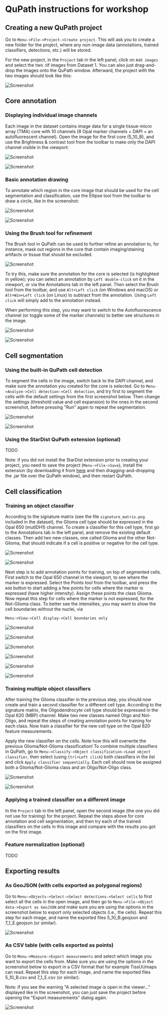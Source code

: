 # QuPath instructions for workshop

## Creating a new QuPath project

Go to `Menu->File->Project->Create project`. This will ask you to create a new folder for the project, where any non-image data (annotations, trained classifiers, detections, etc.) will be stored.

For the new project, in the `Project` tab in the left panel, click on `Add images` and select the two .tif images from Dataset 1. You can also just drag-and-drop the images onto the QuPath window. Afterward, the project with the two images should look like this:

![](images/screenshot_project.png?raw=true "Screenshot")

## Core annotation

### Displaying individual image channels

Each image in the dataset contains image data for a single tissue-micro array (TMA) core with 10 channels (8 Opal marker channels + DAPI + an autofluorescent channel). Open the image for the first core (5_10_B), and use the Brightness & contrast tool from the toolbar to make only the DAPI channel visible in the viewport:

![](images/screenshot_brightness_contrast1.png?raw=true "Screenshot")

![](images/screenshot_brightness_contrast2.png?raw=true "Screenshot")

### Basic annotation drawing

To annotate which region in the core image that should be used for the cell segmentation and classification, use the Ellipse tool from the toolbar to draw a circle, like in the screenshot:

![](images/screenshot_annotation1.png?raw=true "Screenshot")

![](images/screenshot_annotation2.png?raw=true "Screenshot")

### Using the Brush tool for refinement

The Brush tool in QuPath can be used to further refine an annotation to, for instance, mask out regions in the core that contain imaging/staining artifacts or tissue that should be excluded.

![](images/screenshot_freehand1.png?raw=true "Screenshot")

To try this, make sure the annotation for the core is selected (is highlighted in yellow); you can select an annotation by `Left double-click` on it in the viewport, or via the Annotations tab in the left panel. Then select the Brush tool from the toolbar, and use `Alt+Left click` (on Windows and macOS) or `Alt+Win+Left click` (on Linux) to subtract from the annotation. Using `Left click` will simply add to the annotation instead.

When performing this step, you may want to switch to the Autofluorescence channel (or toggle some of the marker channels) to better see structures in the image.

![](images/screenshot_freehand2.png?raw=true "Screenshot")

![](images/screenshot_freehand3.png?raw=true "Screenshot")

## Cell segmentation

### Using the built-in QuPath cell detection

To segment the cells in the image, switch back to the DAPI channel, and make sure the annotation you created for the core is selected. Go to `Menu->Analyze->Cell detection->Cell detection`, and try first to segment the cells with the default settings from the first screenshot below. Then change the settings (threshold value and cell expansion) to the ones in the second screenshot, before pressing "Run" again to repeat the segmentation.

![](images/screenshot_cell_seg1.png?raw=true "Screenshot")

![](images/screenshot_cell_seg2.png?raw=true "Screenshot")

### Using the StarDist QuPath extension (optional)

TODO

Note: if you did not install the StarDist extension prior to creating your project, you need to save the project (`Menu->File->Save`), install the extension (by downloading it from [here](https://github.com/qupath/qupath-extension-stardist/releases) and then dragging-and-dropping the .jar file over the QuPath window), and then restart QuPath.

## Cell classification

### Training an object classifier

According to the signature matrix (see the file `signature_matrix.png` included in the dataset), the Glioma cell type should be expressed in the Opal 650 (mutIDH1) channel. To create a classifier for this cell type, first go to the Annotations tab in the left panel, and remove the existing default classes. Then add two new classes, one called Glioma and the other Not-Glioma, that should indicate if a cell is positive or negative for the cell type.

![](images/screenshot_classes1.png?raw=true "Screenshot")

![](images/screenshot_classes2.png?raw=true "Screenshot")

Next step is to add annotation points for training, on top of segmented cells. First switch to the Opal 650 channel in the viewport, to see where the marker is expressed. Select the Points tool from the toolbar, and press the `Add` button to start adding a few points for cells where the marker is expressed (have higher intensity). Assign these points the class Glioma. Now repeat this step for cells where the marker is not expressed, for the Not-Glioma class. To better see the intensities, you may want to show the cell boundaries without the nuclei, via

`Menu->View->Cell display->Cell boundaries only`

![](images/screenshot_singleclass1.png?raw=true "Screenshot")

![](images/screenshot_singleclass2.png?raw=true "Screenshot")

![](images/screenshot_singleclass3.png?raw=true "Screenshot")

![](images/screenshot_singleclass4.png?raw=true "Screenshot")

![](images/screenshot_singleclass5.png?raw=true "Screenshot")

![](images/screenshot_singleclass6.png?raw=true "Screenshot")

### Training multiple object classifiers

After training the Glioma classifier in the previous step, you should now create and train a second classifier for a different cell type. According to the signature matrix, the Oligodendrocyte cell type should be expressed in the Opal 620 (MBP) channel. Make two new classes named Oligo and Not-Oligo, and repeat the steps of creating annotation points for training for each class. Now train a classifier for the new cell type on the Opal 620 feature measurements.

Apply the new classifier on the cells. Note how this will overwrite the previous Glioma/Not-Glioma classification! To combine multiple classifiers in QuPath, go to `Menu->Classify->Object classification->Load object classifier`, then select (using `Ctrl+Left click`) both classifiers in the list and click `Apply classifier sequentially`. Each cell should now be assigned both a Glioma/Not-Glioma class and an Oligo/Not-Oligo class.

![](images/screenshot_multiclass1.png?raw=true "Screenshot")

![](images/screenshot_multiclass2.png?raw=true "Screenshot")

### Applying a trained classifier on a different image

In the `Project` tab in the left panel, open the second image (the one you did not use for training) for the project. Repeat the steps above for core annotation and cell segmentation, and then try each of the trained classifiers on the cells in this image and compare with the results you got on the first image.

### Feature normalization (optional)

TODO

## Exporting results

### As GeoJSON (with cells exported as polygonal regions)

Go to `Menu->Objects->Select->Select detections->Select cells` to first select all the cells in the open image, and then go to `Menu->File->Object data->Export as GeoJSON` and make sure you are using the options in the screenshot below to export only selected objects (i.e., the cells). Repeat this step for each image, and name the exported files 5_10_B.geojson and 7_1_E.geojson (or similar).

![](images/screenshot_export_geojson.png?raw=true "Screenshot")

### As CSV table (with cells exported as points)

Go to `Menu->Measure->Export measurements` and select which image you want to export the cells from. Make sure you are using the options in the screenshot below to export in a CSV format that for example TissUUmaps can read. Repeat this step for each image, and name the exported files 5_10_B.csv and 7_1_E.csv (or similar).

Note: if you see the warning "A selected image is open in the viewer..." displayed like in the screenshot, you can just save the project before opening the "Export measurements" dialog again.

![](images/screenshot_export_csv.png?raw=true "Screenshot")
